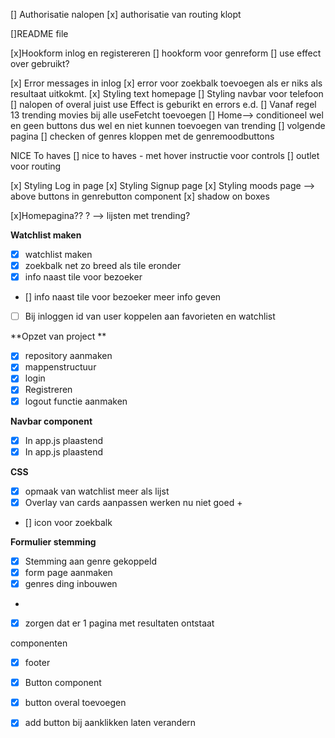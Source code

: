 [] Authorisatie nalopen
    [x] authorisatie van routing klopt

[]README file 

[x]Hookform inlog en registereren
[] hookform voor genreform 
[] use effect over gebruikt?

[x] Error messages in inlog
[x] error voor zoekbalk toevoegen als er niks als resultaat uitkokmt. 
[x] Styling  text homepage
[] Styling navbar voor telefoon
[] nalopen of overal juist use Effect is geburikt en errors e.d. 
[] Vanaf regel 13 trending movies bij alle useFetcht toevoegen
[] Home--> conditioneel wel en geen buttons dus wel en niet kunnen toevoegen van trending
[] volgende pagina 
[] checken of genres kloppen met de genremoodbuttons

NICE To haves
[] nice to haves 
    - met hover instructie voor controls
[] outlet voor routing 

[x] Styling Log in page
[x] Styling  Signup page
[x] Styling moods page --> above buttons in genrebutton component 
[x] shadow on boxes


[x]Homepagina?? ? --> lijsten met trending?



**Watchlist maken**
- [x]   watchlist maken
- [x] zoekbalk net zo breed als tile eronder
- [x] info naast tile voor bezoeker
- [] info naast tile voor bezoeker meer info geven 
- [ ] Bij inloggen id van user koppelen aan favorieten en watchlist


**Opzet van project **
- [x]  repository aanmaken
- [x]  mappenstructuur
- [x]  login 
- [x] Registreren
- [x] logout functie aanmaken

**Navbar component**
- [x] In app.js plaastend
- [x] In app.js plaastend

**CSS**
- [x] opmaak van watchlist meer als lijst
- [x]  Overlay van cards aanpassen werken nu niet goed +
- [] icon voor zoekbalk

**Formulier stemming**
-[x] Stemming aan genre gekoppeld
- [x] form page aanmaken
- [x]  genres ding inbouwen 
- 
- [x] zorgen dat er 1 pagina met resultaten ontstaat 

componenten
- [x] footer 
- [x] Button component 
- [x] button overal toevoegen


- [x] add button bij aanklikken laten verandern



